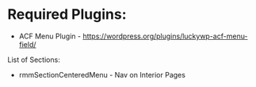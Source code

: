# Required Plugins:


* ACF Menu Plugin - https://wordpress.org/plugins/luckywp-acf-menu-field/ 


List of Sections:

* rmmSectionCenteredMenu - Nav on Interior Pages
